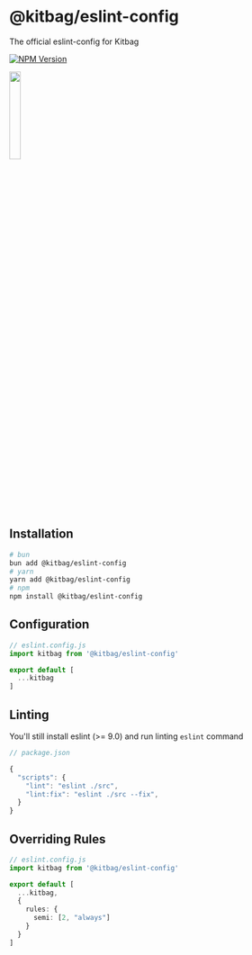 # @kitbag/eslint-config

The official eslint-config for Kitbag

[![NPM Version][npm-badge]][npm-url]

<img src="https://kitbag.dev/kitbag-logo.svg" width="20%" />

## Installation

```bash
# bun
bun add @kitbag/eslint-config
# yarn
yarn add @kitbag/eslint-config
# npm
npm install @kitbag/eslint-config
```

## Configuration

```ts
// eslint.config.js
import kitbag from '@kitbag/eslint-config'

export default [
  ...kitbag
]
```

## Linting

You'll still install eslint (>= 9.0) and run linting `eslint` command

```ts
// package.json

{
  "scripts": {
    "lint": "eslint ./src",
    "lint:fix": "eslint ./src --fix",
  }
}
```

## Overriding Rules

```ts
// eslint.config.js
import kitbag from '@kitbag/eslint-config'

export default [
  ...kitbag,
  {
    rules: {
      semi: [2, "always"]
    }
  }
]
```

[npm-badge]: https://img.shields.io/npm/v/@kitbag/eslint-config.svg
[npm-url]: https://www.npmjs.org/package/@kitbag/eslint-config